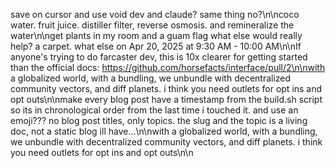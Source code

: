 save on cursor and use void dev and claude? same thing no?\n\ncoco water. fruit juice. distiller filter, reverse osmosis. and remineralize the water\n\nget plants in my room and a guam flag what else would really help? a carpet. what else on Apr 20, 2025 at 9:30 AM - 10:00 AM\n\nIf anyone's trying to do farcaster dev, this is 10x clearer for getting started than the official docs: https://github.com/horsefacts/interface/pull/2\n\nwith a globalized world, with a bundling, we unbundle with decentralized community vectors, and diff planets. i think you need outlets for opt ins and opt outs\n\nmake every blog post have a timestamp from the build.sh script so its in chronological order from the last time i touched it. and use an emoji??? no blog post titles, only topics. the slug and the topic is a living doc, not a static blog ill have...\n\nwith a globalized world, with a bundling, we unbundle with decentralized community vectors, and diff planets. i think you need outlets for opt ins and opt outs\n\n